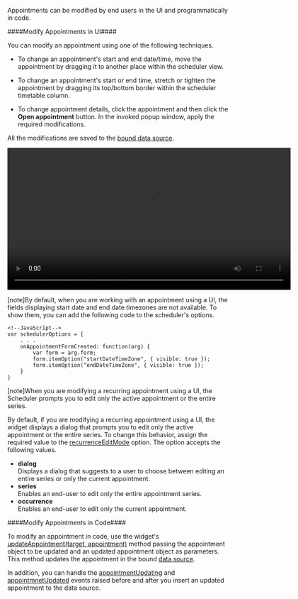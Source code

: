 Appointments can be modified by end users in the UI and programmatically in code.

####Modify Appointments in UI####

You can modify an appointment using one of the following techniques.

- To change an appointment's start and end date/time, move the appointment by dragging it to another place within the scheduler view. 

- To change an appointment's start or end time, stretch or tighten the appointment by dragging its top/bottom border within the scheduler timetable column. 

- To change appointment details, click the appointment and then click the **Open appointment** button. In the invoked popup window, apply the required modifications.

All the modifications are saved to the [bound data source](/concepts/05%20Widgets/Scheduler/20%20Appointments/010%20Provide%20a%20Data%20Source.md '/Documentation/Guide/Widgets/Scheduler/Appointments/#Provide_a_Data_Source').

<div>
    <video width="640px" controls="yes">
        <source src="/Content/images/doc/16_2/UiWidgets/EditAppointment.mp4" type="video/mp4">
    </video>
</div>

[note]By default, when you are working with an appointment using a UI, the fields displaying start date and end date timezones are not available. To show them, you can add the following code to the scheduler's options.

    <!--JavaScript-->
    var schedulerOptions = {
        . . .
        onAppointmentFormCreated: function(arg) {
            var form = arg.form;
            form.itemOption("startDateTimeZone", { visible: true });
            form.itemOption("endDateTimeZone", { visible: true });
        }
    }

[note]When you are modifying a recurring appointment using a UI, the Scheduler prompts you to edit only the active appointment or the entire series.

By default, if you are modifying a recurring appointment using a UI, the widget displays a dialog that prompts you to edit only the active appointment or the entire series. To change this behavior, assign the required value to the [recurrenceEditMode](/api-reference/10%20UI%20Widgets/dxScheduler/1%20Configuration/recurrenceEditMode.md '/Documentation/ApiReference/UI_Widgets/dxScheduler/Configuration/#recurrenceEditMode') option. The option accepts the following values.

- **dialog**  
Displays a dialog that suggests to a user to choose between editing an entire series or only the current appointment.
- **series**  
Enables an end-user to edit only the entire appointment series.
- **occurrence**  
Enables an end-user to edit only the current appointment.

####Modify Appointments in Code####

To modify an appointment in code, use the widget's [updateAppointment(target, appointment)](/api-reference/10%20UI%20Widgets/dxScheduler/3%20Methods/updateAppointment(target_appointment).md '/Documentation/ApiReference/UI_Widgets/dxScheduler/Methods/#updateAppointmenttarget_appointment') method passing the appointment object to be updated and an updated appointment object as parameters. This method updates the appointment in the bound [data source](/concepts/05%20Widgets/Scheduler/20%20Appointments/010%20Provide%20a%20Data%20Source.md '/Documentation/Guide/Widgets/Scheduler/Appointments/#Provide_a_Data_Source').

In addition, you can handle the [appointmentUpdating](/api-reference/10%20UI%20Widgets/dxScheduler/4%20Events/appointmentUpdating.md '/Documentation/ApiReference/UI_Widgets/dxScheduler/Events/#appointmentUpdating') and [appointmnetUpdated](/api-reference/10%20UI%20Widgets/dxScheduler/4%20Events/appointmentUpdated.md '/Documentation/ApiReference/UI_Widgets/dxScheduler/Events/#appointmentUpdated') events raised before and after you insert an updated appointment to the data source.